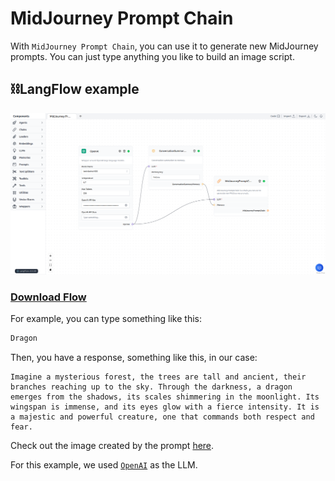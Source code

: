 # MidJourney Prompt Chain

With `MidJourney Prompt Chain`, you can use it to generate new MidJourney prompts. You can just type anything you like to build an image script.

## ⛓️LangFlow example

![MidJourney Prompt Chain](img/midjourney-prompt-chain.png)

 ### <a target="\_blank" href="json_files/MidJourney_Prompt_Chain.json" download>Download Flow</a>

For example, you can type something like this:

```bash
Dragon
```

Then, you have a response, something like this, in our case:

```text
Imagine a mysterious forest, the trees are tall and ancient, their branches reaching up to the sky. Through the darkness, a dragon emerges from the shadows, its scales shimmering in the moonlight. Its wingspan is immense, and its eyes glow with a fierce intensity. It is a majestic and powerful creature, one that commands both respect and fear.
```
Check out the image created by the prompt [here](https://www.bing.com/images/create/imagine-a-mysterious-forest2c-the-trees-are-tall-an/6440616907a941798a21294c224f089c?id=qCNeV4ysTxKW8xKfqsx4zg%3d%3d&view=detailv2&idpp=genimg&FORM=GCRIDP&mode=overlay).

For this example, we used [`OpenAI`](https://platform.openai.com/) as the LLM.